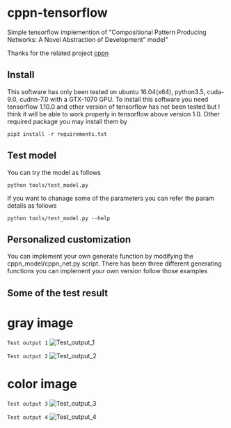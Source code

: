 # cppn-tensorflow
Simple tensorflow implemention of "Compositional Pattern Producing Networks: A Novel Abstraction of Development" model"

Thanks for the related project [cppn](https://github.com/hardmaru/cppn-tensorflow)

## Install

This software has only been tested on ubuntu 16.04(x64), python3.5, 
cuda-9.0, cudnn-7.0 with a GTX-1070 GPU. To install this software 
you need tensorflow 1.10.0 and other version of tensorflow has not 
been tested but I think it will be able to work properly 
in tensorflow above version 1.0. Other required package you may install 
them by

```angular2html
pip3 install -r requirements.txt
```

## Test model
You can try the model as follows

```
python tools/test_model.py

```
If you want to chanage some of the parameters you can refer the param 
details as follows

```angular2html
python tools/test_model.py --help
```

## Personalized customization
You can implement your own generate function by modifying the 
cppn_model/cppn_net.py script. There has been three different
generating functions you can implement your own version follow 
those examples

## Some of the test result
# gray image

`Test output 1`
![Test_output_1]()

`Test output 2`
![Test_output_2]()

# color image

`Test output 3`
![Test_output_3]()

`Test output 4`
![Test_output_4]()